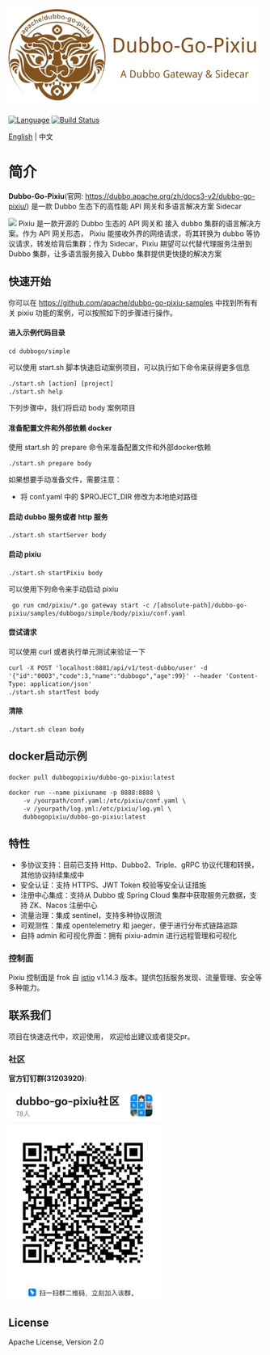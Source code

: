 [![Pixiu Logo](docs/images/pixiu-logo-v4.png)](http://alexstocks.github.io/html/dubbogo.html)

[![Language](https://img.shields.io/badge/Language-Go-blue.svg)](https://golang.org/)
[![Build Status](https://travis-ci.org/dubbogo/dubbo-go-pixiu.svg?branch=master)](https://travis-ci.org/dubbogo/dubbo-go-pixiu)

[English](./README.md) | 中文

# 简介

**Dubbo-Go-Pixiu**(官网: https://dubbo.apache.org/zh/docs3-v2/dubbo-go-pixiu/) 是一款 Dubbo 生态下的高性能 API 网关和多语言解决方案 Sidecar

![](https://dubbo-go-pixiu.github.io/img/pixiu-dubbo-ecosystem.png)
Pixiu 是一款开源的 Dubbo 生态的 API 网关和 接入 dubbo 集群的语言解决方案。作为 API 网关形态， Pixiu 能接收外界的网络请求，将其转换为 dubbo 等协议请求，转发给背后集群；作为 Sidecar，Pixiu 期望可以代替代理服务注册到 Dubbo 集群，让多语言服务接入 Dubbo 集群提供更快捷的解决方案


## 快速开始

你可以在 https://github.com/apache/dubbo-go-pixiu-samples 中找到所有有关 pixiu 功能的案例，可以按照如下的步骤进行操作。

#### 进入示例代码目录

```
cd dubbogo/simple
```

可以使用 start.sh 脚本快速启动案例项目，可以执行如下命令来获得更多信息

```
./start.sh [action] [project]
./start.sh help
```

下列步骤中，我们将启动 body 案例项目

#### 准备配置文件和外部依赖 docker

使用 start.sh 的 prepare 命令来准备配置文件和外部docker依赖

```
./start.sh prepare body
```

如果想要手动准备文件，需要注意：
- 将 conf.yaml 中的 $PROJECT_DIR 修改为本地绝对路径

#### 启动 dubbo 服务或者 http 服务

```
./start.sh startServer body
```

#### 启动 pixiu

```
./start.sh startPixiu body
```

可以使用下列命令来手动启动 pixiu

```
 go run cmd/pixiu/*.go gateway start -c /[absolute-path]/dubbo-go-pixiu/samples/dubbogo/simple/body/pixiu/conf.yaml
```


#### 尝试请求

可以使用 curl 或者执行单元测试来验证一下

```
curl -X POST 'localhost:8881/api/v1/test-dubbo/user' -d '{"id":"0003","code":3,"name":"dubbogo","age":99}' --header 'Content-Type: application/json' 
./start.sh startTest body
```

#### 清除

```
./start.sh clean body
```


## docker启动示例

#### 
```shell
docker pull dubbogopixiu/dubbo-go-pixiu:latest
```
```
docker run --name pixiuname -p 8888:8888 \
    -v /yourpath/conf.yaml:/etc/pixiu/conf.yaml \
    -v /yourpath/log.yml:/etc/pixiu/log.yml \
    dubbogopixiu/dubbo-go-pixiu:latest
```


## 特性

- 多协议支持：目前已支持 Http、Dubbo2、Triple、gRPC 协议代理和转换，其他协议持续集成中
- 安全认证：支持 HTTPS、JWT Token 校验等安全认证措施
- 注册中心集成：支持从 Dubbo 或 Spring Cloud 集群中获取服务元数据，支持 ZK、Nacos 注册中心
- 流量治理：集成 sentinel，支持多种协议限流
- 可观测性：集成 opentelemetry 和 jaeger，便于进行分布式链路追踪
- 自持 admin 和可视化界面：拥有 pixiu-admin 进行远程管理和可视化

### 控制面

Pixiu 控制面是 frok 自 [istio](https://github.com/istio/istio) v1.14.3 版本。提供包括服务发现、流量管理、安全等多种能力。

## 联系我们

项目在快速迭代中，欢迎使用， 欢迎给出建议或者提交pr。


### 社区

**官方钉钉群(31203920)**:

[![flowchart](./docs/images/group-pixiu-dingding.jpg)](docs/images/group-pixiu-dingding.jpg)
## License

Apache License, Version 2.0
